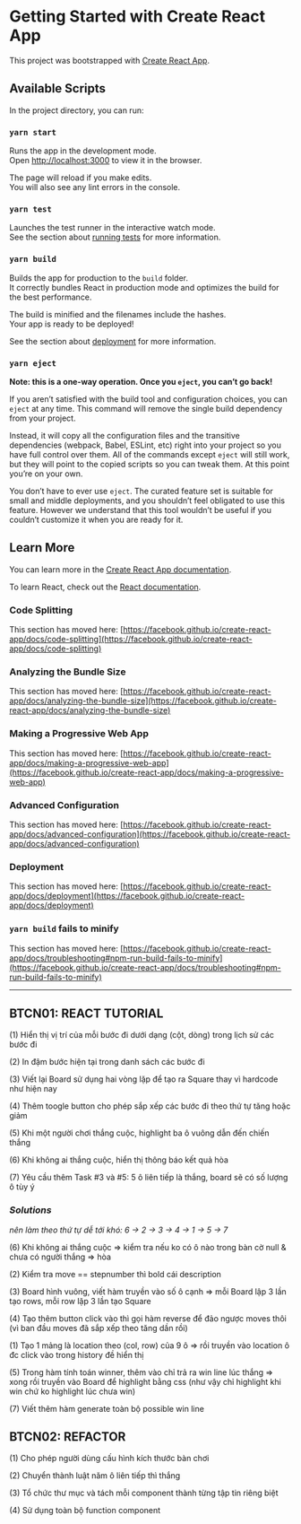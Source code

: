 # Getting Started with Create React App

This project was bootstrapped with [Create React App](https://github.com/facebook/create-react-app).

## Available Scripts

In the project directory, you can run:

### `yarn start`

Runs the app in the development mode.\
Open [http://localhost:3000](http://localhost:3000) to view it in the browser.

The page will reload if you make edits.\
You will also see any lint errors in the console.

### `yarn test`

Launches the test runner in the interactive watch mode.\
See the section about [running tests](https://facebook.github.io/create-react-app/docs/running-tests) for more information.

### `yarn build`

Builds the app for production to the `build` folder.\
It correctly bundles React in production mode and optimizes the build for the best performance.

The build is minified and the filenames include the hashes.\
Your app is ready to be deployed!

See the section about [deployment](https://facebook.github.io/create-react-app/docs/deployment) for more information.

### `yarn eject`

**Note: this is a one-way operation. Once you `eject`, you can’t go back!**

If you aren’t satisfied with the build tool and configuration choices, you can `eject` at any time. This command will remove the single build dependency from your project.

Instead, it will copy all the configuration files and the transitive dependencies (webpack, Babel, ESLint, etc) right into your project so you have full control over them. All of the commands except `eject` will still work, but they will point to the copied scripts so you can tweak them. At this point you’re on your own.

You don’t have to ever use `eject`. The curated feature set is suitable for small and middle deployments, and you shouldn’t feel obligated to use this feature. However we understand that this tool wouldn’t be useful if you couldn’t customize it when you are ready for it.

## Learn More

You can learn more in the [Create React App documentation](https://facebook.github.io/create-react-app/docs/getting-started).

To learn React, check out the [React documentation](https://reactjs.org/).

### Code Splitting

This section has moved here: [https://facebook.github.io/create-react-app/docs/code-splitting](https://facebook.github.io/create-react-app/docs/code-splitting)

### Analyzing the Bundle Size

This section has moved here: [https://facebook.github.io/create-react-app/docs/analyzing-the-bundle-size](https://facebook.github.io/create-react-app/docs/analyzing-the-bundle-size)

### Making a Progressive Web App

This section has moved here: [https://facebook.github.io/create-react-app/docs/making-a-progressive-web-app](https://facebook.github.io/create-react-app/docs/making-a-progressive-web-app)

### Advanced Configuration

This section has moved here: [https://facebook.github.io/create-react-app/docs/advanced-configuration](https://facebook.github.io/create-react-app/docs/advanced-configuration)

### Deployment

This section has moved here: [https://facebook.github.io/create-react-app/docs/deployment](https://facebook.github.io/create-react-app/docs/deployment)

### `yarn build` fails to minify

This section has moved here: [https://facebook.github.io/create-react-app/docs/troubleshooting#npm-run-build-fails-to-minify](https://facebook.github.io/create-react-app/docs/troubleshooting#npm-run-build-fails-to-minify)

---

## BTCN01: REACT TUTORIAL

(1) Hiển thị vị trí của mỗi bước đi dưới dạng (cột, dòng) trong lịch sử các bước đi

(2) In đậm bước hiện tại trong danh sách các bước đi

(3) Viết lại Board sử dụng hai vòng lặp để tạo ra Square thay vì hardcode như hiện nay

(4) Thêm toogle button cho phép sắp xếp các bước đi theo thứ tự tăng hoặc giảm

(5) Khi một người chơi thắng cuộc, highlight ba ô vuông dẫn đến chiến thắng

(6) Khi không ai thắng cuộc, hiển thị thông báo kết quả hòa

(7) Yêu cầu thêm Task #3 và #5: 5 ô liên tiếp là thắng, board sẽ có số lượng ô tùy ý

### _Solutions_

_nên làm theo thứ tự dễ tới khó: 6 -> 2 -> 3 -> 4 -> 1 -> 5 -> 7_

(6) Khi không ai thắng cuộc => kiểm tra nếu ko có ô nào trong bàn cờ null & chưa có người thắng => hòa

(2) Kiểm tra move == stepnumber thì bold cái description

(3) Board hình vuông, viết hàm truyền vào số ô cạnh  =>  mỗi Board lập 3 lần tạo rows, mỗi row lặp 3 lần tạo Square

(4) Tạo thêm button click vào thì gọi hàm reverse để đảo ngược moves thôi (vì ban đầu moves đã sắp xếp theo tăng dần rồi)

(1) Tạo 1 mảng là location theo (col, row) của 9 ô  => rồi truyền vào location ô đc click vào trong history đề hiển thị

(5) Trong hàm tính toán winner, thêm vào chỉ trả ra win line lúc thắng  => xong rồi truyền vào Board để highlight bằng css (như vậy chỉ highlight khi win chứ ko highlight lúc chưa win)

(7) Viết thêm hàm generate toàn bộ possible win line


## BTCN02: REFACTOR

(1) Cho phép người dùng cấu hình kích thước bàn chơi 

(2) Chuyển thành luật năm ô liên tiếp thì thắng

(3) Tổ chức thư mục và tách mỗi component thành từng tập tin riêng biệt

(4) Sử dụng toàn bộ function component


